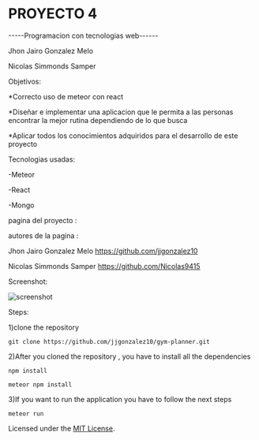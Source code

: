 # PROYECTO 4
-----Programacion con tecnologias web------


Jhon Jairo Gonzalez Melo

Nicolas Simmonds Samper 


Objetivos:

*Correcto uso de meteor con react  

*Diseñar e implementar una aplicacion que le permita a las personas encontrar la mejor rutina dependiendo de lo que busca

*Aplicar todos los conocimientos adquiridos para el desarrollo de este proyecto


Tecnologias usadas:

-Meteor

-React

-Mongo


pagina del proyecto : 

autores de la pagina : 

Jhon Jairo Gonzalez Melo https://github.com/jjgonzalez10

Nicolas Simmonds Samper  https://github.com/Nicolas9415

Screenshot:

![screenshot]()

Steps:

1)clone the repository 

    git clone https://github.com/jjgonzalez10/gym-planner.git

2)After you cloned the repository , you have to install all the dependencies

    npm install 

    meteor npm install

3)If you want to run the application you have to follow the next steps

    meteor run 
    


Licensed under the [MIT License](LICENSE).
